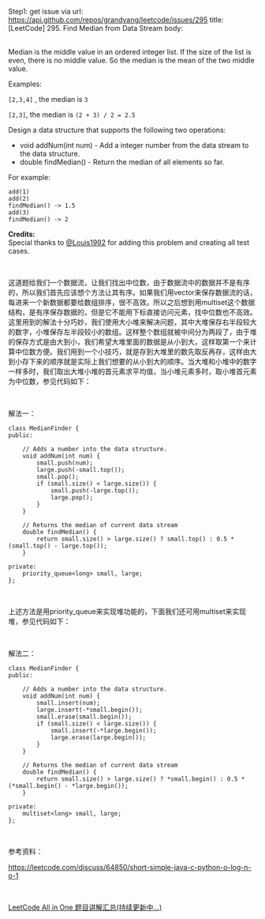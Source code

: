 Step1: get issue via url: https://api.github.com/repos/grandyang/leetcode/issues/295 
 title:[LeetCode] 295. Find Median from Data Stream 
 body:  
  

Median is the middle value in an ordered integer list. If the size of the list is even, there is no middle value. So the median is the mean of the two middle value.

Examples:

`[2,3,4]` , the median is `3`

`[2,3]`, the median is `(2 + 3) / 2 = 2.5`

Design a data structure that supports the following two operations:

  * void addNum(int num) - Add a integer number from the data stream to the data structure.
  * double findMedian() - Return the median of all elements so far.



For example:
    
    
    add(1)
    add(2)
    findMedian() -> 1.5
    add(3) 
    findMedian() -> 2
    

**Credits:**  
Special thanks to [@Louis1992](https://leetcode.com/discuss/user/Louis1992) for adding this problem and creating all test cases.

 

这道题给我们一个数据流，让我们找出中位数，由于数据流中的数据并不是有序的，所以我们首先应该想个方法让其有序。如果我们用vector来保存数据流的话，每进来一个新数据都要给数组排序，很不高效。所以之后想到用multiset这个数据结构，是有序保存数据的，但是它不能用下标直接访问元素，找中位数也不高效。这里用到的解法十分巧妙，我们使用大小堆来解决问题，其中大堆保存右半段较大的数字，小堆保存左半段较小的数组。这样整个数组就被中间分为两段了，由于堆的保存方式是由大到小，我们希望大堆里面的数据是从小到大，这样取第一个来计算中位数方便。我们用到一个小技巧，就是存到大堆里的数先取反再存，这样由大到小存下来的顺序就是实际上我们想要的从小到大的顺序。当大堆和小堆中的数字一样多时，我们取出大堆小堆的首元素求平均值，当小堆元素多时，取小堆首元素为中位数，参见代码如下：

 

解法一：
    
    
    class MedianFinder {
    public:
    
        // Adds a number into the data structure.
        void addNum(int num) {
            small.push(num);
            large.push(-small.top());
            small.pop();
            if (small.size() < large.size()) {
                small.push(-large.top());
                large.pop();
            }
        }
    
        // Returns the median of current data stream
        double findMedian() {
            return small.size() > large.size() ? small.top() : 0.5 *(small.top() - large.top());
        }
    
    private:
        priority_queue<long> small, large;
    };

 

上述方法是用priority_queue来实现堆功能的，下面我们还可用multiset来实现堆，参见代码如下：

 

解法二：
    
    
    class MedianFinder {
    public:
    
        // Adds a number into the data structure.
        void addNum(int num) {
            small.insert(num);
            large.insert(-*small.begin());
            small.erase(small.begin());
            if (small.size() < large.size()) {
                small.insert(-*large.begin());
                large.erase(large.begin());
            }
        }
    
        // Returns the median of current data stream
        double findMedian() {
            return small.size() > large.size() ? *small.begin() : 0.5 * (*small.begin() - *large.begin());
        }
    
    private:
        multiset<long> small, large;
    };

 

参考资料：

<https://leetcode.com/discuss/64850/short-simple-java-c-python-o-log-n-o-1>

 

[LeetCode All in One 题目讲解汇总(持续更新中...)](http://www.cnblogs.com/grandyang/p/4606334.html)
